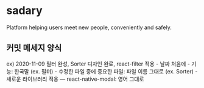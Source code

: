 # sadary
Platform helping users meet new people, conveniently and safely.

## 커밋 메세지 양식
ex) 2020-11-09 필터 완성, Sorter 디자인 완료, react-filter 적용
    - 날짜 처음에
    - 기능: 한국말 (ex. 필터)
    - 수정한 파일 중에 중요한 파일: 파일 이름 그대로 (ex. Sorter)
    - 새로운 라이브러리 적용 — react-native-modal: 영어 그대로
